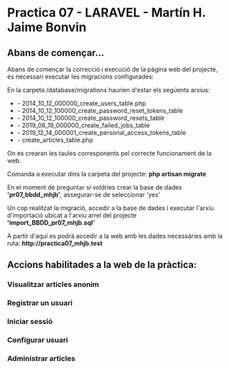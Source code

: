 <h1>Practica 07 - LARAVEL - Martín H. Jaime Bonvin</h1>

<h2>Abans de començar...</h2>

<p>Abans de començar la correcció i execució de la pàgina web del projecte, és necessari executar les migracions configurades:</p>
<p>
En la carpeta /database/migrations haurien d'estar els següents arxius:
<ul>
  <li>  - 2014_10_12_000000_create_users_table.php </li>
   <li> - 2014_10_12_100000_create_password_reset_tokens_table</li>
  <li>  - 2014_10_12_100000_create_password_resets_table</li>
   <li> - 2019_08_19_000000_create_failed_jobs_table</li>
   <li> - 2019_12_14_000001_create_personal_access_tokens_table</li>
    <li>- create_articles_table.php</li>
</ul>
On es crearan les taules corresponents pel correcte funcionament de la web.</p>

<p>
Comanda a executar dins la carpeta del projecte: <b>php artisan migrate</b>

En el moment de preguntar si voldries crear la base de dades <b>'pr07_bbdd_mhjb'</b>, assegurar-se de seleccionar 'yes'
</p>

<p>Un cop realitzat la migració, accedir a la base de dades i executar l'arxiu d'importació ubicat a l'arxiu arrel del projecte <b>'import_BBDD_pr07_mhjb.sql'</b></p>

<p>A partir d'aquí es podrà accedir a la web amb les dades necessàries amb la ruta:
<b>http://practica07_mhjb.test</b> </p>

<h2>Accions habilitades a la web de la pràctica:</h2>

<h3>Visualitzar articles anonim</h3>


<h3> Registrar un usuari</h3>


<h3> Iniciar sessió </h3>


<h3>Configurar usuari </h3>


<h3>Administrar articles</h3>